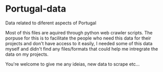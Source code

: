 # Portugal-data
Data related to diferent aspects of Portugal

Most of this files are aquired through python web crawler scripts.
The porpuse for this is to facilitate the people who need this data for their projects and don't have access to it easily, I needed some of this data myself and didn't find any files/formats that could help me intregrate the data on my projects.

You're welcome to give me any ideias, new data to scrape etc...
